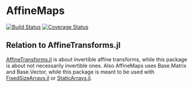 # AffineMaps
[![Build Status](https://travis-ci.org/jw3126/AffineMaps.jl.svg?branch=master)](https://travis-ci.org/jw3126/AffineMaps.jl)
[![Coverage Status](https://coveralls.io/repos/github/jw3126/AffineMaps.jl/badge.svg?branch=master)](https://coveralls.io/github/jw3126/AffineMaps.jl?branch=master)
## Relation to AffineTransforms.jl
[AffineTransforms.jl](https://github.com/timholy/AffineTransforms.jl) is about invertible affine transforms, while this package is about not necessarily invertible ones. Also AffineMaps uses Base.Matrix and Base.Vector, while this package is meant to be used with [FixedSizeArrays.jl](https://github.com/SimonDanisch/FixedSizeArrays.jl) or [StaticArrays.jl](https://github.com/andyferris/StaticArrays.jl).
